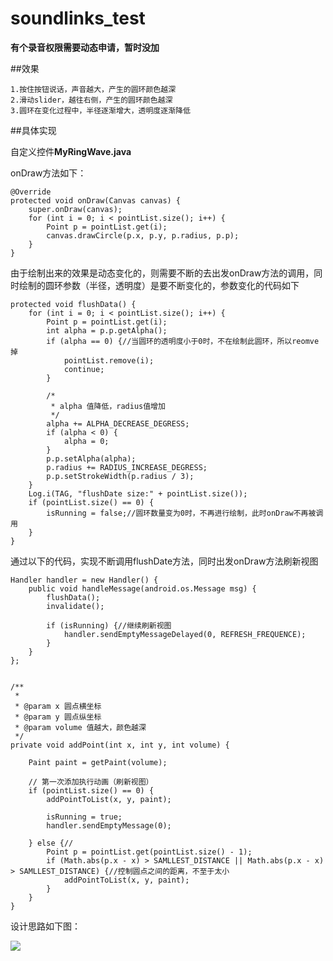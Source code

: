 # soundlinks_test


**有个录音权限需要动态申请，暂时没加**



##效果

	1.按住按钮说话，声音越大，产生的圆环颜色越深
	2.滑动slider，越往右侧，产生的圆环颜色越深
	3.圆环在变化过程中，半径逐渐增大，透明度逐渐降低
	
##具体实现

自定义控件**MyRingWave.java**
	
onDraw方法如下：

	@Override
    protected void onDraw(Canvas canvas) {
        super.onDraw(canvas);
        for (int i = 0; i < pointList.size(); i++) {
            Point p = pointList.get(i);
            canvas.drawCircle(p.x, p.y, p.radius, p.p);
        }
    }  
	
由于绘制出来的效果是动态变化的，则需要不断的去出发onDraw方法的调用，同时绘制的圆环参数（半径，透明度）是要不断变化的，参数变化的代码如下
	
	protected void flushData() {
        for (int i = 0; i < pointList.size(); i++) {
            Point p = pointList.get(i);
            int alpha = p.p.getAlpha();
            if (alpha == 0) {//当圆环的透明度小于0时，不在绘制此圆环，所以reomve掉
                pointList.remove(i);
                continue;
            }

			/*
             * alpha 值降低，radius值增加
			 */
            alpha += ALPHA_DECREASE_DEGRESS;
            if (alpha < 0) {
                alpha = 0;
            }
            p.p.setAlpha(alpha);
            p.radius += RADIUS_INCREASE_DEGRESS;
            p.p.setStrokeWidth(p.radius / 3);
        }
        Log.i(TAG, "flushDate size:" + pointList.size());
        if (pointList.size() == 0) {
            isRunning = false;//圆环数量变为0时，不再进行绘制，此时onDraw不再被调用
        }
    }
	

通过以下的代码，实现不断调用flushDate方法，同时出发onDraw方法刷新视图
	
	Handler handler = new Handler() {
        public void handleMessage(android.os.Message msg) {
            flushData();
            invalidate();

            if (isRunning) {//继续刷新视图
                handler.sendEmptyMessageDelayed(0, REFRESH_FREQUENCE);
            }
        }
    };


	/**
     * 
     * @param x 圆点横坐标
     * @param y 圆点纵坐标
     * @param volume 值越大，颜色越深
     */
	private void addPoint(int x, int y, int volume) {

        Paint paint = getPaint(volume);

        // 第一次添加执行动画（刷新视图）
        if (pointList.size() == 0) {
            addPointToList(x, y, paint);

            isRunning = true;
            handler.sendEmptyMessage(0);

        } else {//
            Point p = pointList.get(pointList.size() - 1);
            if (Math.abs(p.x - x) > SAMLLEST_DISTANCE || Math.abs(p.x - x) > SAMLLEST_DISTANCE) {//控制圆点之间的距离，不至于太小
                addPointToList(x, y, paint);
            }
        }
    }


	
设计思路如下图：
	
![](http://chuantu.biz/t6/324/1528103009x-1566673363.png)